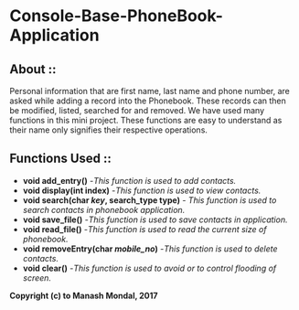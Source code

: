 # Console-Base-PhoneBook-Application

## About ::

Personal information that are first name, last name and phone number, are asked while adding a record into the Phonebook. These records can then be modified, listed, searched for and removed.
We have used many functions in this mini project. These functions are easy to understand as their name only signifies their respective operations.

## Functions Used ::

-	**void add_entry()** -*This function is used to add contacts.*
-	**void display(int index)** -*This function is used to view contacts.*
-	**void search(char *key*, search_type type)** - *This function is used to search contacts in phonebook application.*
-	**void save_file()** -*This function is used to save contacts in application.* 
-	**void read_file()** -*This function is used to read the current size of phonebook.*
-	**void removeEntry(char *mobile_no*)** -*This function is used to delete contacts.*
-	**void clear()** -*This function is used to avoid or to control flooding of screen.*




 **Copyright (c) to Manash Mondal, 2017**

